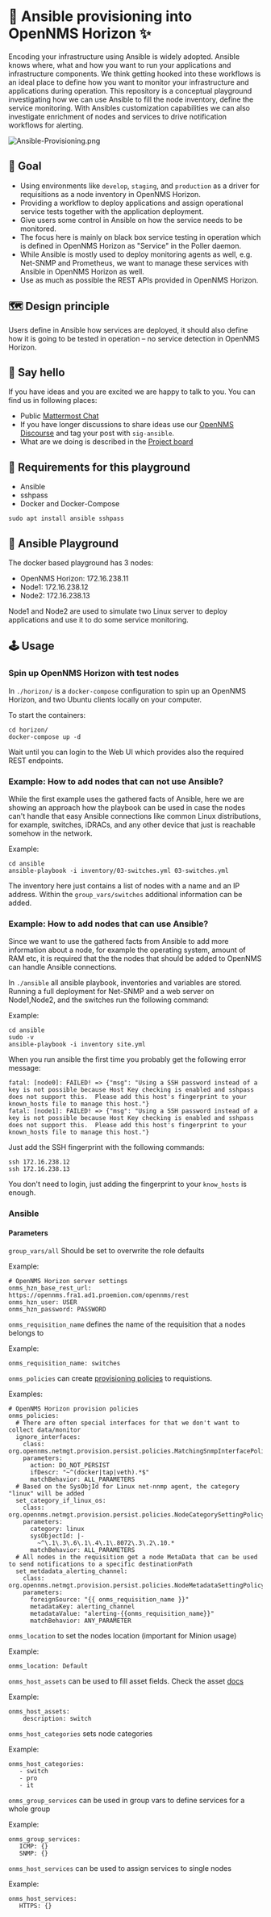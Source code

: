 # 🚀 Ansible provisioning into OpenNMS Horizon ✨

Encoding your infrastructure using Ansible is widely adopted.
Ansible knows where, what and how you want to run your applications and infrastructure components.
We think getting hooked into these workflows is an ideal place to define how you want to monitor your infrastructure and applications during operation.
This repository is a conceptual playground investigating how we can use Ansible to fill the node inventory, define the service monitoring.
With Ansibles customization capabilities we can also investigate enrichment of nodes and services to drive notification workflows for alerting.

![Ansible-Provisioning.png](Ansible-Provisioning.png)

## 🎯 Goal

* Using environments like `develop`, `staging`, and `production` as a driver for requisitions as a node inventory in OpenNMS Horizon.
* Providing a workflow to deploy applications and assign operational service tests together with the application deployment.
* Give users some control in Ansible on how the service needs to be monitored.
* The focus here is mainly on black box service testing in operation which is defined in OpenNMS Horizon as "Service" in the Poller daemon.
* While Ansible is mostly used to deploy monitoring agents as well, e.g. Net-SNMP and Prometheus, we want to manage these services with Ansible in OpenNMS Horizon as well.
* Use as much as possible the REST APIs provided in OpenNMS Horizon.

## 🗺 Design principle
Users define in Ansible how services are deployed, it should also define how it is going to be tested in operation – no service detection in OpenNMS Horizon.

## 👋 Say hello
If you have ideas and you are excited we are happy to talk to you.
You can find us in following places:
* Public [Mattermost Chat](https://chat.opennms.com/opennms/channels/opennms-discussion)
* If you have longer discussions to share ideas use our [OpenNMS Discourse](https://opennms.discourse.group) and tag your post with `sig-ansible`.
* What are we doing is described in the [Project board](https://github.com/orgs/opennms-forge/projects/2)

## 💾 Requirements for this playground

* Ansible
* sshpass
* Docker and Docker-Compose

`sudo apt install ansible sshpass`

## 🎢 Ansible Playground

The docker based playground has 3 nodes:

* OpenNMS Horizon: 172.16.238.11
* Node1: 172.16.238.12
* Node2: 172.16.238.13

Node1 and Node2 are used to simulate two Linux server to deploy applications and use it to do some service monitoring.

## 🕹️ Usage

### Spin up OpenNMS Horizon with test nodes

In `./horizon/` is a `docker-compose` configuration to spin up an OpenNMS Horizon, and two Ubuntu clients locally on your computer.

To start the containers:
```
cd horizon/
docker-compose up -d
```
Wait until you can login to the Web UI which provides also the required REST endpoints.

### Example: How to add nodes that can not use Ansible?

While the first example uses the gathered facts of Ansible, here we are showing an approach how the playbook can be used in case the nodes can't handle that easy Ansible connections like common Linux distributions, for example, switches, iDRACs, and any other device that just is reachable somehow in the network.

Example:
```
cd ansible
ansible-playbook -i inventory/03-switches.yml 03-switches.yml
```

The inventory here just contains a list of nodes with a name and an IP address. Within the `group_vars/switches` additional information can be added.

### Example: How to add nodes that can use Ansible?

Since we want to use the gathered facts from Ansible to add more information about a node, for example the operating system, amount of RAM etc, it is required that the the nodes that should be added to OpenNMS can handle Ansible connections.

In `./ansible` all ansible playbook, inventories and variables are stored.
Running a full deployment for Net-SNMP and a web server on Node1,Node2, and the switches run the following command:

Example:
```
cd ansible
sudo -v
ansible-playbook -i inventory site.yml
```

When you run ansible the first time you probably get the following error message:

```
fatal: [node0]: FAILED! => {"msg": "Using a SSH password instead of a key is not possible because Host Key checking is enabled and sshpass does not support this.  Please add this host's fingerprint to your known_hosts file to manage this host."}
fatal: [node1]: FAILED! => {"msg": "Using a SSH password instead of a key is not possible because Host Key checking is enabled and sshpass does not support this.  Please add this host's fingerprint to your known_hosts file to manage this host."}
```

Just add the SSH fingerprint with the following commands:

```
ssh 172.16.238.12
ssh 172.16.238.13
```
You don't need to login, just adding the fingerprint to your `know_hosts` is enough.


### Ansible

#### Parameters

`group_vars/all` Should be set to overwrite the role defaults

Example:
```
# OpenNMS Horizon server settings
onms_hzn_base_rest_url: https://opennms.fra1.ad1.proemion.com/opennms/rest
onms_hzn_user: USER
onms_hzn_password: PASSWORD
```

`onms_requisition_name` defines the name of the requisition that a nodes belongs to

Example:
```
onms_requisition_name: switches
```

`onms_policies` can create [provisioning policies](https://docs.opennms.com/horizon/latest/reference/provisioning/policies.html) to requistions.

Examples:
```
# OpenNMS Horizon provision policies
onms_policies:
  # There are often special interfaces for that we don't want to collect data/monitor
  ignore_interfaces:
    class: org.opennms.netmgt.provision.persist.policies.MatchingSnmpInterfacePolicy
    parameters:
      action: DO_NOT_PERSIST
      ifDescr: "~^(docker|tap|veth).*$"
      matchBehavior: ALL_PARAMETERS
  # Based on the SysObjId for Linux net-nnmp agent, the category "linux" will be added
  set_category_if_linux_os:
    class: org.opennms.netmgt.provision.persist.policies.NodeCategorySettingPolicy
    parameters:
      category: linux
      sysObjectId: |-
        ~^\.1\.3\.6\.1\.4\.1\.8072\.3\.2\.10.*
      matchBehavior: ALL_PARAMETERS
  # All nodes in the requisition get a node MetaData that can be used to send notifications to a specific destinationPath
  set_metdadata_alerting_channel:
    class: org.opennms.netmgt.provision.persist.policies.NodeMetadataSettingPolicy
    parameters:
      foreignSource: "{{ onms_requisition_name }}"
      metadataKey: alerting_channel
      metadataValue: "alerting-{{onms_requisition_name}}"
      matchBehavior: ANY_PARAMETER
```

`onms_location` to set the nodes location (important for Minion usage)

Example:
```
onms_location: Default
```

`onms_host_assets` can be used to fill asset fields. Check the asset [docs](https://docs.opennms.com/horizon/32/reference/configuration/filters/parameters.html)

Example:
```
onms_host_assets:
    description: switch
```

`onms_host_categories` sets node categories

Example:
```
onms_host_categories:
   - switch
   - pro
   - it
```

`onms_group_services` can be used in group vars to define services for a whole group

Example:
```
onms_group_services:
   ICMP: {}
   SNMP: {}
```

`onms_host_services` can be used to assign services to single nodes

Example:
```
onms_host_services:
   HTTPS: {}
```


